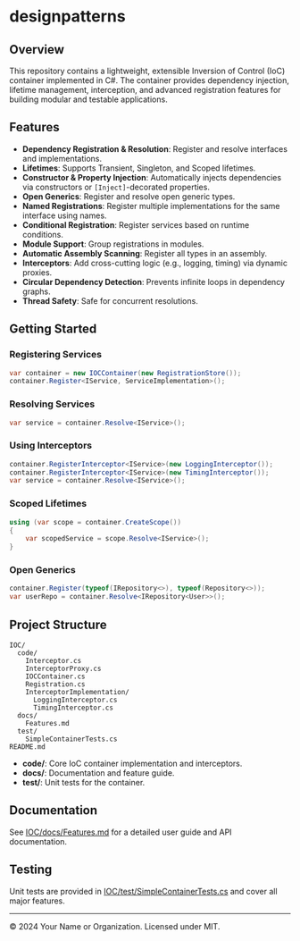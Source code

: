 # designpatterns

## Overview

This repository contains a lightweight, extensible Inversion of Control (IoC) container implemented in C#. The container provides dependency injection, lifetime management, interception, and advanced registration features for building modular and testable applications.

## Features

- **Dependency Registration & Resolution**: Register and resolve interfaces and implementations.
- **Lifetimes**: Supports Transient, Singleton, and Scoped lifetimes.
- **Constructor & Property Injection**: Automatically injects dependencies via constructors or `[Inject]`-decorated properties.
- **Open Generics**: Register and resolve open generic types.
- **Named Registrations**: Register multiple implementations for the same interface using names.
- **Conditional Registration**: Register services based on runtime conditions.
- **Module Support**: Group registrations in modules.
- **Automatic Assembly Scanning**: Register all types in an assembly.
- **Interceptors**: Add cross-cutting logic (e.g., logging, timing) via dynamic proxies.
- **Circular Dependency Detection**: Prevents infinite loops in dependency graphs.
- **Thread Safety**: Safe for concurrent resolutions.

## Getting Started

### Registering Services

```csharp
var container = new IOCContainer(new RegistrationStore());
container.Register<IService, ServiceImplementation>();
```

### Resolving Services

```csharp
var service = container.Resolve<IService>();
```

### Using Interceptors

```csharp
container.RegisterInterceptor<IService>(new LoggingInterceptor());
container.RegisterInterceptor<IService>(new TimingInterceptor());
var service = container.Resolve<IService>();
```

### Scoped Lifetimes

```csharp
using (var scope = container.CreateScope())
{
    var scopedService = scope.Resolve<IService>();
}
```

### Open Generics

```csharp
container.Register(typeof(IRepository<>), typeof(Repository<>));
var userRepo = container.Resolve<IRepository<User>>();
```

## Project Structure

```
IOC/
  code/
    Interceptor.cs
    InterceptorProxy.cs
    IOCContainer.cs
    Registration.cs
    InterceptorImplementation/
      LoggingInterceptor.cs
      TimingInterceptor.cs
  docs/
    Features.md
  test/
    SimpleContainerTests.cs
README.md
```

- **code/**: Core IoC container implementation and interceptors.
- **docs/**: Documentation and feature guide.
- **test/**: Unit tests for the container.

## Documentation

See [IOC/docs/Features.md](IOC/docs/Features.md) for a detailed user guide and API documentation.

## Testing

Unit tests are provided in [IOC/test/SimpleContainerTests.cs](IOC/test/SimpleContainerTests.cs) and cover all major features.

---

© 2024 Your Name or Organization. Licensed under MIT.